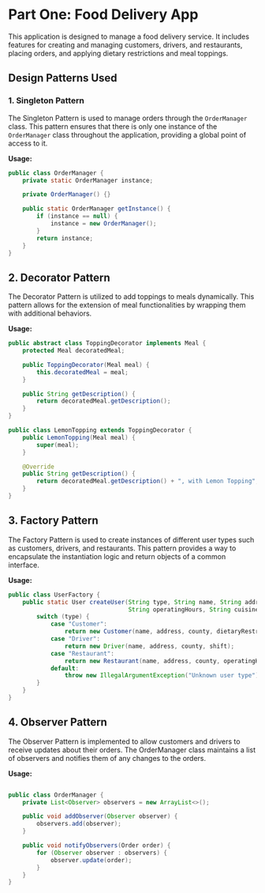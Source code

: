 # Part One: Food Delivery App

This application is designed to manage a food delivery service. It includes features for creating and managing customers, drivers, and restaurants, placing orders, and applying dietary restrictions and meal toppings.

## Design Patterns Used

### **1. Singleton Pattern**
The Singleton Pattern is used to manage orders through the `OrderManager` class. This pattern ensures that there is only one instance of the `OrderManager` class throughout the application, providing a global point of access to it.

**Usage:**
```java
public class OrderManager {
    private static OrderManager instance;

    private OrderManager() {}

    public static OrderManager getInstance() {
        if (instance == null) {
            instance = new OrderManager();
        }
        return instance;
    }
}
```

## 2. Decorator Pattern
The Decorator Pattern is utilized to add toppings to meals dynamically. This pattern allows for the extension of meal functionalities by wrapping them with additional behaviors.

**Usage:**
```java
public abstract class ToppingDecorator implements Meal {
    protected Meal decoratedMeal;

    public ToppingDecorator(Meal meal) {
        this.decoratedMeal = meal;
    }

    public String getDescription() {
        return decoratedMeal.getDescription();
    }
}

public class LemonTopping extends ToppingDecorator {
    public LemonTopping(Meal meal) {
        super(meal);
    }

    @Override
    public String getDescription() {
        return decoratedMeal.getDescription() + ", with Lemon Topping";
    }
}
```

## 3. Factory Pattern
The Factory Pattern is used to create instances of different user types such as customers, drivers, and restaurants. This pattern provides a way to encapsulate the instantiation logic and return objects of a common interface.

**Usage:**
```java
public class UserFactory {
    public static User createUser(String type, String name, String address, String county, Shift shift, DietaryRestriction dietaryRestriction,
                                  String operatingHours, String cuisineType, List<Meal> menu, Map<String, List<String>> meals) {
        switch (type) {
            case "Customer":
                return new Customer(name, address, county, dietaryRestriction);
            case "Driver":
                return new Driver(name, address, county, shift);
            case "Restaurant":
                return new Restaurant(name, address, county, operatingHours, cuisineType, menu, meals);
            default:
                throw new IllegalArgumentException("Unknown user type");
        }
    }
}
```

## 4. Observer Pattern
The Observer Pattern is implemented to allow customers and drivers to receive updates about their orders. The OrderManager class maintains a list of observers and notifies them of any changes to the orders.

**Usage:**
```java

public class OrderManager {
    private List<Observer> observers = new ArrayList<>();

    public void addObserver(Observer observer) {
        observers.add(observer);
    }

    public void notifyObservers(Order order) {
        for (Observer observer : observers) {
            observer.update(order);
        }
    }
}
```
